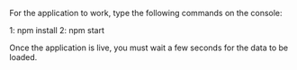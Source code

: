 
For the application to work, type the following commands on the console:

1: npm install
2: npm start

Once the application is live, you must wait a few seconds for the data to be loaded.